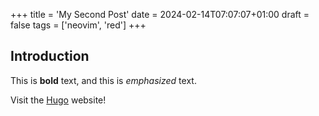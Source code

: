 +++
title = 'My Second Post'
date = 2024-02-14T07:07:07+01:00
draft = false
tags = ['neovim', 'red']
+++
## Introduction

This is **bold** text, and this is *emphasized* text.

Visit the [Hugo](https://gohugo.io) website!
